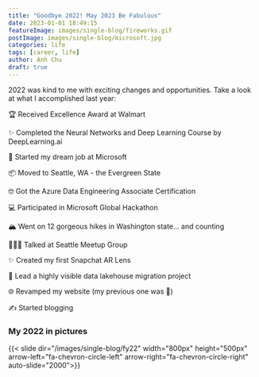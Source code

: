 ```yaml
---
title: "Goodbye 2022! May 2023 Be Fabulous"
date: 2023-01-01 18:49:15
featureImage: images/single-blog/fireworks.gif
postImage: images/single-blog/microsoft.jpg
categories: life
tags: [career, life]
author: Anh Chu
draft: true
---
```


2022 was kind to me with exciting changes and opportunities. Take a look at what I accomplished last year: 

<!-- {{< blogsection title="My 2022 Highlights" image="images/single-blog/newyear/sunset.gif" >}}
{{< /blogsection >}} -->

🏆 Received Excellence Award at Walmart

✨ Completed the Neural Networks and Deep Learning Course by DeepLearning.ai

🎉 Started my dream job at Microsoft

📦 Moved to Seattle, WA - the Evergreen State

🤓 Got the Azure Data Engineering Associate Certification

💻 Participated in Microsoft Global Hackathon 

🏔️ Went on 12 gorgeous hikes in Washington state... and counting

👩🏻‍💻 Talked at Seattle Meetup Group

✨ Created my first Snapchat AR Lens

🚤 Lead a highly visible data lakehouse migration project

🌐 Revamped my website (my previous one was 💩)

✍️ Started blogging

<!-- {{< blogsection title="Goodbye 2022! May 2023 Be Fabulous" image="images/single-blog/newyear/sunset.gif" >}}
{{< /blogsection >}} -->


### My 2022 in pictures

{{< slide dir="/images/single-blog/fy22" width="800px" height="500px" arrow-left="fa-chevron-circle-left" arrow-right="fa-chevron-circle-right" auto-slide="2000">}}





